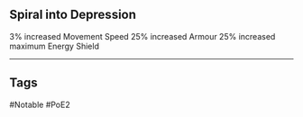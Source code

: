 ## Spiral into Depression
3% increased Movement Speed
25% increased Armour
25% increased maximum Energy Shield

---
## Tags
#Notable
#PoE2

